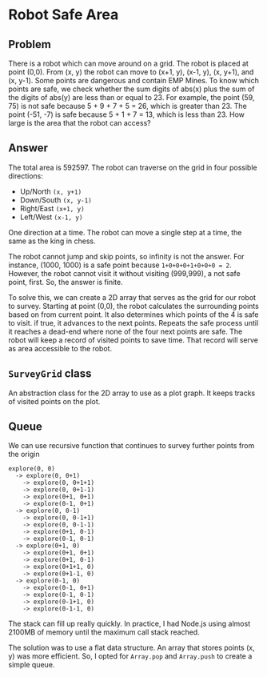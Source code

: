 # Robot Safe Area

## Problem

There is a robot which can move around on a grid. The robot is placed at point (0,0). From (x, y) the robot can move to (x+1,
y), (x-1, y), (x, y+1), and (x, y-1). Some points are dangerous and contain EMP Mines. To know which points are safe, we check
whether the sum digits of abs(x) plus the sum of the digits of abs(y) are less than or equal to 23. For example, the point (59, 75) is not safe because 5 + 9 + 7 + 5 = 26, which is greater than 23. The point (-51, -7) is safe because 5 + 1 + 7 = 13, which is
less than 23.
How large is the area that the robot can access?

## Answer

The total area is 592597. The robot can traverse on the grid in four possible directions:

- Up/North `(x, y+1)`
- Down/South `(x, y-1)`
- Right/East `(x+1, y)`
- Left/West `(x-1, y)`

One direction at a time. The robot can move a single step at a time, the same as the king in chess.

The robot cannot jump and skip points, so infinity is not the answer. For instance, (1000, 1000) is a safe point because `1+0+0+0+1+0+0+0 = 2`. However, the robot cannot visit it without visiting (999,999), a not safe point, first. So, the answer is finite.

To solve this, we can create a 2D array that serves as the grid for our robot to survey. Starting at point (0,0), the robot calculates the surrounding points based on from current point. It also determines which points of the 4 is safe to visit. if true, it advances to the next points. Repeats the safe process until it reaches a dead-end where none of the four next points are safe. The robot will keep a record of visited points to save time. That record will serve as area accessible to the robot.

## `SurveyGrid` class

An abstraction class for the 2D array to use as a plot graph. It keeps tracks of visited points on the plot.

## Queue

We can use recursive function that continues to survey further points from the origin

```
explore(0, 0)
  -> explore(0, 0+1)
    -> explore(0, 0+1+1)
    -> explore(0, 0+1-1)
    -> explore(0+1, 0+1)
    -> explore(0-1, 0+1)
  -> explore(0, 0-1)
    -> explore(0, 0-1+1)
    -> explore(0, 0-1-1)
    -> explore(0+1, 0-1)
    -> explore(0-1, 0-1)
  -> explore(0+1, 0)
    -> explore(0+1, 0+1)
    -> explore(0+1, 0-1)
    -> explore(0+1+1, 0)
    -> explore(0+1-1, 0)
  -> explore(0-1, 0)
    -> explore(0-1, 0+1)
    -> explore(0-1, 0-1)
    -> explore(0-1+1, 0)
    -> explore(0-1-1, 0)
```

The stack can fill up really quickly. In practice, I had Node.js using almost 2100MB of memory until the maximum call stack reached.

The solution was to use a flat data structure. An array that stores points (x, y) was more efficient. So, I opted for `Array.pop` and `Array.push` to create a simple queue.
